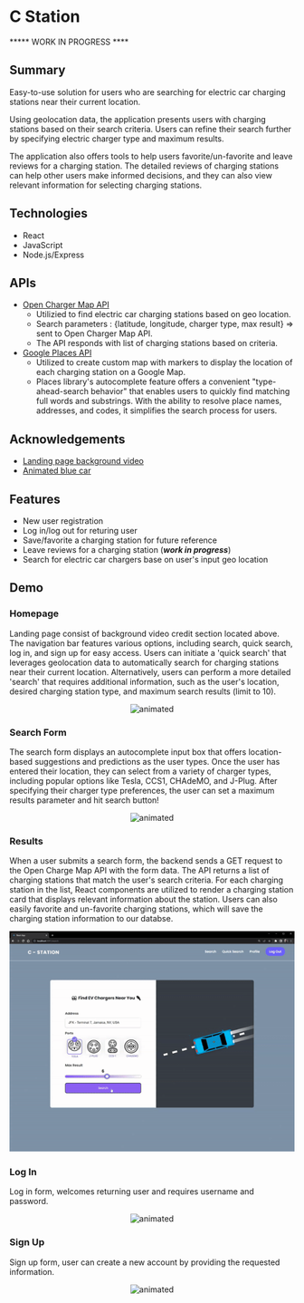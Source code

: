 
# C Station

***** WORK IN PROGRESS ****

## Summary
Easy-to-use solution for users who are searching for electric car charging stations near their current location.

Using geolocation data, the application presents users with charging stations based on their search criteria. Users can refine their search further by specifying electric charger type and maximum results. 

The application also offers tools to help users favorite/un-favorite and leave reviews for a charging station. The detailed reviews of charging stations can help other users make informed decisions, and they can also view relevant information for selecting charging stations.

## Technologies
 - React
 - JavaScript
 - Node.js/Express


## APIs
 - [Open Charger Map API](https://openchargemap.org/site)
   - Utilizied to find electric car charging stations based on geo location. 
   - Search parameters : {latitude, longitude, charger type, max result} => sent to Open Charger Map API.
   - The API responds with list of charging stations based on criteria. 
 - [Google Places API](https://developers.google.com/maps/documentation/places/web-service/overview)
   - Utilized to create custom map with markers to display the location of each charging station on a Google Map.
   - Places library's autocomplete feature offers a convenient "type-ahead-search behavior" that enables users to quickly find matching full words and substrings. With the ability to resolve place names, addresses, and codes, it simplifies the search process for users.



## Acknowledgements

 - [Landing page background video](https://www.youtube.com/watch?v=M32bzsBswAk)
 - [Animated blue car](https://codepen.io/gvissing/pen/RwBMxKj)
  
## Features 
 - New user registration
 - Log in/log out for returing user
 - Save/favorite a charging station for future reference
 - Leave reviews for a charging station (***work in progress***)
 - Search for electric car chargers base on user's input geo location
  
## Demo

### Homepage 
Landing page consist of background video credit section located above. The navigation bar features various options, including search, quick search, log in, and sign up for easy access. Users can initiate a 'quick search' that leverages geolocation data to automatically search for charging stations near their current location. Alternatively, users can perform a more detailed 'search' that requires additional information, such as the user's location, desired charging station type, and maximum search results (limit to 10).
<p align="center">
  <img src="https://github.com/xieb3cky/Cstation_Frontend/blob/master/demo/landing-pagegif.gif" alt="animated" />
</p>

### Search Form 
The search form displays an autocomplete input box that offers location-based suggestions and predictions as the user types. Once the user has entered their location, they can select from a variety of charger types, including popular options like Tesla, CCS1, CHAdeMO, and J-Plug. After specifying their charger type preferences, the user can set a maximum results parameter and hit search button!

<p align="center">
  <img src="https://github.com/xieb3cky/Cstation_Frontend/blob/master/demo/search.gif" alt="animated" />
</p>

### Results
When a user submits a search form, the backend sends a GET request to the Open Charge Map API with the form data. The API returns a list of charging stations that match the user's search criteria. For each charging station in the list, React components are utilized to render a charging station card that displays relevant information about the station. Users can also easily favorite and un-favorite charging stations, which will save the charging station information to our databse.

<p align="center">
  <img src="https://github.com/xieb3cky/Cstation_Frontend/blob/master/demo/results-gif.gif" alt="animated" />
</p> 

### Log In 
Log in form, welcomes returning user and requires username and password.
<p align="center">
  <img src="https://github.com/xieb3cky/Cstation_Frontend/blob/master/demo/signin.gif" alt="animated" />
</p> 

### Sign Up
Sign up form, user can create a new account by providing the requested information. 
<p align="center">
  <img src="https://github.com/xieb3cky/Cstation_Frontend/blob/master/demo/signupform.gif" alt="animated" />
</p> 




<!-- ## Goal -->
<!-- ## Set Up Instructions  -->
